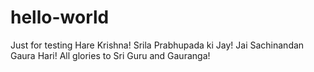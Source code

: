 # hello-world
Just for testing
Hare Krishna!
Srila Prabhupada ki Jay!
Jai Sachinandan Gaura Hari!
All glories to Sri Guru and Gauranga!
